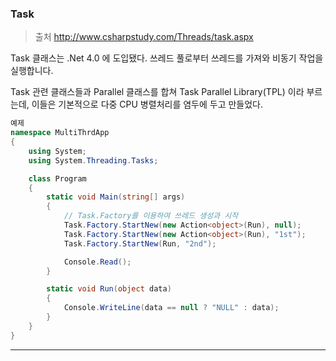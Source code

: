 ### Task

> 출처 http://www.csharpstudy.com/Threads/task.aspx

Task 클래스는 .Net 4.0 에 도입됐다. 쓰레드 풀로부터 쓰레드를 가져와 비동기 작업을 실행합니다. 

Task 관련 클래스들과 Parallel  클래스를 합쳐 Task Parallel Library(TPL) 이라 부르는데, 이들은 기본적으로 다중 CPU 병렬처리를 염두에 두고 만들었다. 



```csharp
예제
namespace MultiThrdApp
{
    using System;    
    using System.Threading.Tasks;    

    class Program
    {
        static void Main(string[] args)
        {
            // Task.Factory를 이용하여 쓰레드 생성과 시작
            Task.Factory.StartNew(new Action<object>(Run), null);
            Task.Factory.StartNew(new Action<object>(Run), "1st");
            Task.Factory.StartNew(Run, "2nd");

            Console.Read();
        }

        static void Run(object data)
        {            
            Console.WriteLine(data == null ? "NULL" : data);
        }
    }
}

```

---

